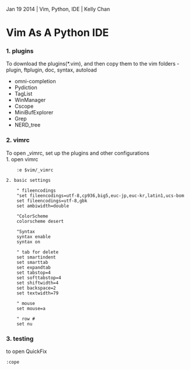 Jan 19 2014 | Vim, Python, IDE | Kelly Chan
# Vim As A Python IDE

### 1. plugins
To download the plugins(*.vim), and then copy them to the vim folders - plugin, ftplugin, doc, syntax, autoload
- omni-completion
- Pydiction
- TagList
- WinManager
- Cscope
- MiniBufExplorer
- Grep
- NERD_tree

### 2. vimrc
To open _vimrc, set up the plugins and other configurations  
    1. open vimrc  
```
    :e $vim/_vimrc 
```
    
    2. basic settings  
    
```
    " fileencodings  
    "set fileencodings=utf-8,cp936,big5,euc-jp,euc-kr,latin1,ucs-bom  
    set fileencodings=utf-8,gbk  
    set ambiwidth=double 
    
    "ColorScheme
    colorscheme desert
    
    "Syntax
    syntax enable
    syntax on
    
    " tab for delete  
    set smartindent  
    set smarttab  
    set expandtab  
    set tabstop=4  
    set softtabstop=4  
    set shiftwidth=4  
    set backspace=2
    set textwidth=79
    
    " mouse 
    set mouse=a
    
    " row # 
    set nu 
```


### 3. testing

to open QuickFix
```
:cope
```
